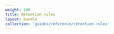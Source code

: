 ```yaml
---
weight: 180
title: Retention rules
layout: bundle
collection: 'guides/reference/retention-rules'
---
```


